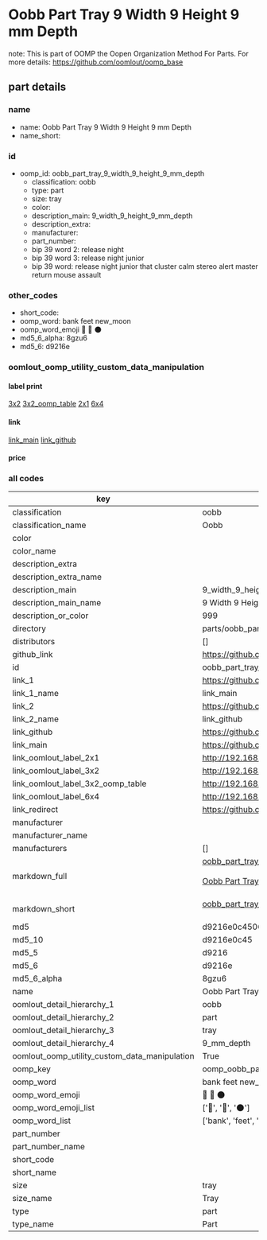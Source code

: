 # Oobb Part Tray 9 Width 9 Height 9 mm Depth  

note: This is part of OOMP the Oopen Organization Method For Parts. For more details: https://github.com/oomlout/oomp_base

##  part details
  







### name
* name: Oobb Part Tray 9 Width 9 Height 9 mm Depth
* name_short: 
### id
* oomp_id: oobb_part_tray_9_width_9_height_9_mm_depth
  * classification: oobb
  * type: part
  * size: tray
  * color: 
  * description_main: 9_width_9_height_9_mm_depth
  * description_extra: 
  * manufacturer: 
  * part_number: 
  * bip 39 word 2: release night
  * bip 39 word 3: release night junior
  * bip 39 word: release night junior that cluster calm stereo alert master return mouse assault

### other_codes
* short_code: 
* oomp_word: bank feet new_moon
* oomp_word_emoji :bank: :feet: :new_moon:
* md5_6_alpha: 8gzu6
* md5_6: d9216e






### oomlout_oomp_utility_custom_data_manipulation
#### label print
[3x2](http://192.168.1.245:1112/?label=oomp%208gzu6)
[3x2_oomp_table](http://192.168.1.108:1112/?label=oomp%208gzu6)
[2x1](http://192.168.1.242:1112/?label=oomp%208gzu6)
[6x4](http://192.168.1.55:1112/?label=oomp%208gzu6)    

#### link

[link_main](https://github.com/oomlout/oomlout_oomp_version_1_messy/tree/main/parts/oobb_part_tray_9_width_9_height_9_mm_depth) [link_github](https://github.com/oomlout/oomlout_oomp_version_1_messy/tree/main/parts/oobb_part_tray_9_width_9_height_9_mm_depth)                             

#### price







### all codes 
| key | value |  
| --- | --- |  
| classification | oobb |  
| classification_name | Oobb |  
| color |  |  
| color_name |  |  
| description_extra |  |  
| description_extra_name |  |  
| description_main | 9_width_9_height_9_mm_depth |  
| description_main_name | 9 Width 9 Height 9 mm Depth |  
| description_or_color | 999 |  
| directory | parts/oobb_part_tray_9_width_9_height_9_mm_depth |  
| distributors | [] |  
| github_link | https://github.com/oomlout/oomlout_oomp_part_src/tree/main/parts/oobb_part_tray_9_width_9_height_9_mm_depth |  
| id | oobb_part_tray_9_width_9_height_9_mm_depth |  
| link_1 | https://github.com/oomlout/oomlout_oomp_version_1_messy/tree/main/parts/oobb_part_tray_9_width_9_height_9_mm_depth |  
| link_1_name | link_main |  
| link_2 | https://github.com/oomlout/oomlout_oomp_version_1_messy/tree/main/parts/oobb_part_tray_9_width_9_height_9_mm_depth |  
| link_2_name | link_github |  
| link_github | https://github.com/oomlout/oomlout_oomp_version_1_messy/tree/main/parts/oobb_part_tray_9_width_9_height_9_mm_depth |  
| link_main | https://github.com/oomlout/oomlout_oomp_version_1_messy/tree/main/parts/oobb_part_tray_9_width_9_height_9_mm_depth |  
| link_oomlout_label_2x1 | http://192.168.1.242:1112/?label=oomp%208gzu6 |  
| link_oomlout_label_3x2 | http://192.168.1.245:1112/?label=oomp%208gzu6 |  
| link_oomlout_label_3x2_oomp_table | http://192.168.1.108:1112/?label=oomp%208gzu6 |  
| link_oomlout_label_6x4 | http://192.168.1.55:1112/?label=oomp%208gzu6 |  
| link_redirect | https://github.com/oomlout/oomlout_oomp_version_1_messy/tree/main/parts/oobb_part_tray_9_width_9_height_9_mm_depth |  
| manufacturer |  |  
| manufacturer_name |  |  
| manufacturers | [] |  
| markdown_full | [oobb_part_tray_9_width_9_height_9_mm_depth](none)<br>[](none)<br>[Oobb Part Tray 9 Width 9 Height 9 Mm Depth](none)<br><br> |  
| markdown_short | [oobb_part_tray_9_width_9_height_9_mm_depth](none)<br><br> |  
| md5 | d9216e0c45063ab082163dfef26565a9 |  
| md5_10 | d9216e0c45 |  
| md5_5 | d9216 |  
| md5_6 | d9216e |  
| md5_6_alpha | 8gzu6 |  
| name | Oobb Part Tray 9 Width 9 Height 9 mm Depth |  
| oomlout_detail_hierarchy_1 | oobb |  
| oomlout_detail_hierarchy_2 | part |  
| oomlout_detail_hierarchy_3 | tray |  
| oomlout_detail_hierarchy_4 | 9_mm_depth |  
| oomlout_oomp_utility_custom_data_manipulation | True |  
| oomp_key | oomp_oobb_part_tray_9_width_9_height_9_mm_depth |  
| oomp_word | bank feet new_moon |  
| oomp_word_emoji | :bank: :feet: :new_moon: |  
| oomp_word_emoji_list | [':bank:', ':feet:', ':new_moon:'] |  
| oomp_word_list | ['bank', 'feet', 'new_moon'] |  
| part_number |  |  
| part_number_name |  |  
| short_code |  |  
| short_name |  |  
| size | tray |  
| size_name | Tray |  
| type | part |  
| type_name | Part |  
